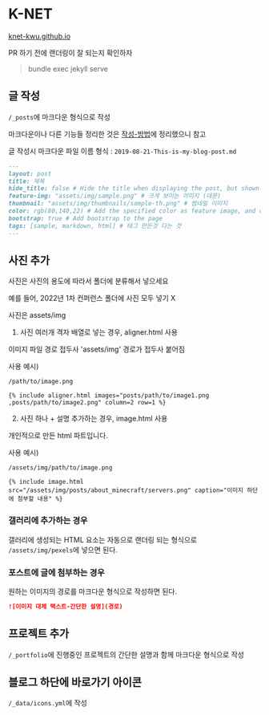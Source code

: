 # K-NET

[knet-kwu.github.io](https://knet-kwu.github.io/)

PR 하기 전에 랜더링이 잘 되는지 확인하자

> bundle exec jekyll serve

## 글 작성

`/_posts`에 마크다운 형식으로 작성

마크다운이나 다른 기능들 정리한 것은 [작성-방법](./_posts/2021-12-07-작성-방법.md)에 정리했으니 참고

글 작성시 마크다운 파일 이름 형식 : `2019-08-21-This-is-my-blog-post.md`

```md
---
layout: post
title: 제목
hide_title: false # Hide the title when displaying the post, but shown in lists of posts
feature-img: "assets/img/sample.png" # 크게 보이는 이미지 (대문)
thumbnail: "assets/img/thumbnails/sample-th.png" # 썸네일 이미지
color: rgb(80,140,22) # Add the specified color as feature image, and change link colors in post
bootstrap: true # Add bootstrap to the page
tags: [sample, markdown, html] # 태그 만든것 다는 것
---
```

## 사진 추가

사진은 사진의 용도에 따라서 폴더에 분류해서 넣으세요

예를 들어, 2022년 1차 컨퍼런스 폴더에 사진 모두 넣기 X

사진은 assets/img  

1. 사진 여러개 격자 배열로 넣는 경우, aligner.html 사용

이미지 파일 경로 접두사 'assets/img' 경로가 접두사 붙어짐

사용 예시)

```/path/to/image.png```

```{% include aligner.html images="posts/path/to/image1.png ,posts/path/to/image2.png" column=2 row=1 %}```

2. 사진 하나 + 설명 추가하는 경우, image.html 사용

개인적으로 만든 html 파트입니다.

사용 예시)

```/assets/img/path/to/image.png```

```{% include image.html src="/assets/img/posts/about_minecraft/servers.png" caption="이미지 하단에 첨부할 내용" %}```

### 갤러리에 추가하는 경우

갤러리에 생성되는 HTML 요소는 자동으로 랜더링 되는 형식으로 `/assets/img/pexels`에 넣으면 된다.

### 포스트에 글에 첨부하는 경우

원하는 이미지의 경로를 마크다운 형식으로 작성하면 된다.

```md
![이미지 대체 택스트-간단한 설명](경로)
```

## 프로젝트 추가

`/_portfolio`에 진행중인 프로젝트의 간단한 설명과 함께 마크다운 형식으로 작성

## 블로그 하단에 바로가기 아이콘

`/_data/icons.yml`에 작성
